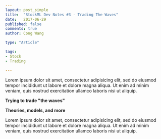 ```yaml
---
layout: post_simple
title:  "StockML Dev Notes #3 - Trading The Waves"
date:   2017-06-29
published: false
comments: true
author: Cong Wang

type: "Article"

tags:
- Stock
- Trading

---
```


Lorem ipsum dolor sit amet, consectetur adipisicing elit, sed do eiusmod tempor incididunt ut labore et dolore magna aliqua. Ut enim ad minim veniam, quis nostrud exercitation ullamco laboris nisi ut aliquip.

**Trying to trade "the waves"**

**Theories, models, and more**

Lorem ipsum dolor sit amet, consectetur adipisicing elit, sed do eiusmod tempor incididunt ut labore et dolore magna aliqua. Ut enim ad minim veniam, quis nostrud exercitation ullamco laboris nisi ut aliquip.
